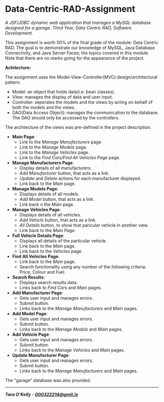 # Data-Centric-RAD-Assignment
*A JSF/JDBC dynamic web application that manages a MySQL database designed for a garage. Third Year, Data Centric RAD, Software Development.*

This assignment is worth 50% of the final grade of the module: Data Centric RAD. The goal is to demonstrate our knowledge of MySQL, Java Database Connectivity, and Java Server Faces; the topics covered in this module. Note that there are no marks going for the appearance of the project.

**Achitecture:**

The assignment uses the Model-View-Controller(MVC) design/architectural pattern.

* Model: an object that holds data(i.e. bean classes).
* View: manages the display of data and user input.
* Controller: seperates the models and the views by acting on behalf of both the models and the views. 
* DAO(Data Access Object): manages the communication to the database. The DAO should only be accessed by the controllers.

The architecture of the views was pre-defined in the project description:

* **Main Page**:
  * Link to the *Manage Manufacturers* page.
  * Link to the *Manage Models* page.
  * Link to the *Manage Vehicles* page.
  * Link to the *Find Cars/Find All Vehicles Page* page. 
* **Manage Manufacturers Page**:
  * Display details of all manufacturers.
  * *Add Manufacturer* button, that acts as a link.
  * *Update* and *Delete* actions for each manufacturer displayed.
  * Link back to the *Main* page.
* **Manage Models Page**:
  * Displays details of all models.
  * *Add Model* button, that acts as a link.
  * Link back o the *Main* page.
* **Manage Vehicles Page**:
  * Displays details of all vehicles.
  * *Add Vehicle* button, that acts as a link.
  * *All Details* button, to show that paricular vehicle in another view.
  * Link back to the *Main Page*.
* **Full Vehicle Details Page**:
  * Displays all details of the particular vehicle.
  * Link back to the *Main* page.
  * Link back to the *Vehicles* page.
* **Find All Vehicles Page**:
  * Link back to the *Main* page.
  * Search functionality using any number of the following criteria: Price, Colour and Fuel.
* **Search Results**:
  * Displays search results data.
  * Links back to *Find Cars* and *Main* pages.
* **Add Manufacturer Page**:
  * Gets user input and manages errors.
  * Submit button.
  * Links back to the *Manage Manufacturers* and *Main* pages.
* **Add Model Page**:
  * Gets user input and manages errors.
  * Submit button.
  * Links back to the *Manage Models* and *Main* pages.
* **Add Vehicle Page**:
  * Gets user input and manages errors.
  * Submit button.
  * Links back to the *Manage Vehicles* and *Main* pages.
* **Update Manufacturer Page**:
  * Gets user input and manages errors.
  * Submit button.
  * Links back to the *Manage Manufacturers* and *Main* pages.

The "garage" database was also provided.

-----

__*Tara O'Kelly - G00322214@gmit.ie*__ 